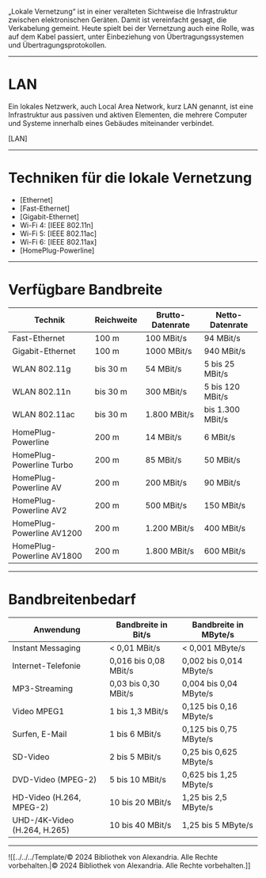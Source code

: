 „Lokale Vernetzung“ ist in einer veralteten Sichtweise die Infrastruktur zwischen elektronischen Geräten. Damit ist vereinfacht gesagt, die Verkabelung gemeint. Heute spielt bei der Vernetzung auch eine Rolle, was auf dem Kabel passiert, unter Einbeziehung von Übertragungssystemen und Übertragungsprotokollen.

---

# LAN 
Ein lokales Netzwerk, auch Local Area Network, kurz LAN genannt, ist eine Infrastruktur aus passiven und aktiven Elementen, die mehrere Computer und Systeme innerhalb eines Gebäudes miteinander verbindet.

[LAN]

---

# Techniken für die lokale Vernetzung

- [Ethernet]
- [Fast-Ethernet]
- [Gigabit-Ethernet]
- Wi-Fi 4: [IEEE 802.11n]
- Wi-Fi 5: [IEEE 802.11ac]
- Wi-Fi 6: [IEEE 802.11ax]
- [HomePlug-Powerline]

---

# Verfügbare Bandbreite

|Technik|Reichweite|Brutto-Datenrate|Netto-Datenrate|
|---|---|---|---|
|Fast-Ethernet|100 m|100 MBit/s|94 MBit/s|
|Gigabit-Ethernet|100 m|1000 MBit/s|940 MBit/s|
|WLAN 802.11g|bis 30 m|54 MBit/s|5 bis 25 MBit/s|
|WLAN 802.11n|bis 30 m|300 MBit/s|5 bis 120 MBit/s|
|WLAN 802.11ac|bis 30 m|1.800 MBit/s|bis 1.300 MBit/s|
|HomePlug-Powerline|200 m|14 MBit/s|6 MBit/s|
|HomePlug-Powerline Turbo|200 m|85 MBit/s|50 MBit/s|
|HomePlug-Powerline AV|200 m|200 MBit/s|90 MBit/s|
|HomePlug-Powerline AV2|200 m|500 MBit/s|150 MBit/s|
|HomePlug-Powerline AV1200|200 m|1.200 MBit/s|400 MBit/s|
|HomePlug-Powerline AV1800|200 m|1.800 MBit/s|600 MBit/s|

---

# Bandbreitenbedarf

|Anwendung|Bandbreite in Bit/s|Bandbreite in MByte/s|
|---|---|---|
|Instant Messaging|< 0,01 MBit/s|< 0,001 MByte/s|
|Internet-Telefonie|0,016 bis 0,08 MBit/s|0,002 bis 0,014 MByte/s|
|MP3-Streaming|0,03 bis 0,30 MBit/s|0,004 bis 0,04 MByte/s|
|Video MPEG1|1 bis 1,3 MBit/s|0,125 bis 0,16 MByte/s|
|Surfen, E-Mail|1 bis 6 MBit/s|0,125 bis 0,75 MByte/s|
|SD-Video|2 bis 5 MBit/s|0,25 bis 0,625 MByte/s|
|DVD-Video (MPEG-2)|5 bis 10 MBit/s|0,625 bis 1,25 MByte/s|
|HD-Video (H.264, MPEG-2)|10 bis 20 MBit/s|1,25 bis 2,5 MByte/s|
|UHD-/4K-Video (H.264, H.265)|10 bis 40 MBit/s|1,25 bis 5 MByte/s|

---

![[../../../Template/© 2024 Bibliothek von Alexandria. Alle Rechte vorbehalten.|© 2024 Bibliothek von Alexandria. Alle Rechte vorbehalten.]]



